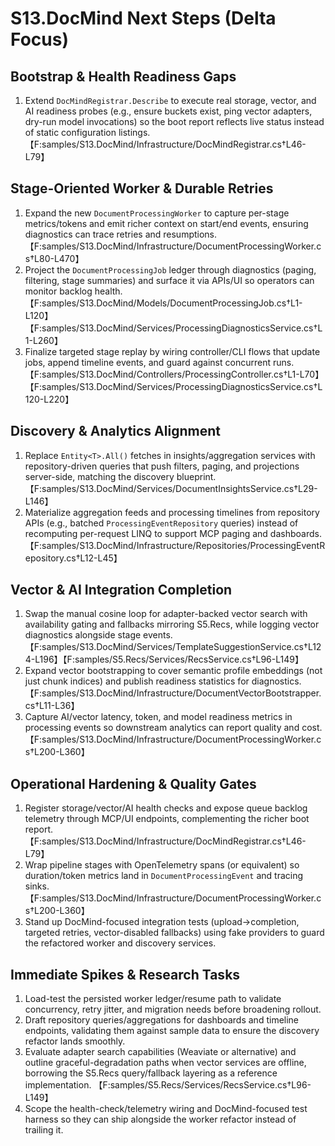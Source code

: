 # S13.DocMind Next Steps (Delta Focus)

## Bootstrap & Health Readiness Gaps
1. Extend `DocMindRegistrar.Describe` to execute real storage, vector, and AI readiness probes (e.g., ensure buckets exist, ping vector adapters, dry-run model invocations) so the boot report reflects live status instead of static configuration listings. 【F:samples/S13.DocMind/Infrastructure/DocMindRegistrar.cs†L46-L79】

## Stage-Oriented Worker & Durable Retries
1. Expand the new `DocumentProcessingWorker` to capture per-stage metrics/tokens and emit richer context on start/end events, ensuring diagnostics can trace retries and resumptions. 【F:samples/S13.DocMind/Infrastructure/DocumentProcessingWorker.cs†L80-L470】
2. Project the `DocumentProcessingJob` ledger through diagnostics (paging, filtering, stage summaries) and surface it via APIs/UI so operators can monitor backlog health. 【F:samples/S13.DocMind/Models/DocumentProcessingJob.cs†L1-L120】【F:samples/S13.DocMind/Services/ProcessingDiagnosticsService.cs†L1-L260】
3. Finalize targeted stage replay by wiring controller/CLI flows that update jobs, append timeline events, and guard against concurrent runs. 【F:samples/S13.DocMind/Controllers/ProcessingController.cs†L1-L70】【F:samples/S13.DocMind/Services/ProcessingDiagnosticsService.cs†L120-L220】

## Discovery & Analytics Alignment
1. Replace `Entity<T>.All()` fetches in insights/aggregation services with repository-driven queries that push filters, paging, and projections server-side, matching the discovery blueprint. 【F:samples/S13.DocMind/Services/DocumentInsightsService.cs†L29-L146】
2. Materialize aggregation feeds and processing timelines from repository APIs (e.g., batched `ProcessingEventRepository` queries) instead of recomputing per-request LINQ to support MCP paging and dashboards. 【F:samples/S13.DocMind/Infrastructure/Repositories/ProcessingEventRepository.cs†L12-L45】

## Vector & AI Integration Completion
1. Swap the manual cosine loop for adapter-backed vector search with availability gating and fallbacks mirroring S5.Recs, while logging vector diagnostics alongside stage events. 【F:samples/S13.DocMind/Services/TemplateSuggestionService.cs†L124-L196】【F:samples/S5.Recs/Services/RecsService.cs†L96-L149】
2. Expand vector bootstrapping to cover semantic profile embeddings (not just chunk indices) and publish readiness statistics for diagnostics. 【F:samples/S13.DocMind/Infrastructure/DocumentVectorBootstrapper.cs†L11-L36】
3. Capture AI/vector latency, token, and model readiness metrics in processing events so downstream analytics can report quality and cost. 【F:samples/S13.DocMind/Infrastructure/DocumentProcessingWorker.cs†L200-L360】

## Operational Hardening & Quality Gates
1. Register storage/vector/AI health checks and expose queue backlog telemetry through MCP/UI endpoints, complementing the richer boot report. 【F:samples/S13.DocMind/Infrastructure/DocMindRegistrar.cs†L46-L79】
2. Wrap pipeline stages with OpenTelemetry spans (or equivalent) so duration/token metrics land in `DocumentProcessingEvent` and tracing sinks. 【F:samples/S13.DocMind/Infrastructure/DocumentProcessingWorker.cs†L200-L360】
3. Stand up DocMind-focused integration tests (upload→completion, targeted retries, vector-disabled fallbacks) using fake providers to guard the refactored worker and discovery services.

## Immediate Spikes & Research Tasks
1. Load-test the persisted worker ledger/resume path to validate concurrency, retry jitter, and migration needs before broadening rollout.
2. Draft repository queries/aggregations for dashboards and timeline endpoints, validating them against sample data to ensure the discovery refactor lands smoothly.
3. Evaluate adapter search capabilities (Weaviate or alternative) and outline graceful-degradation paths when vector services are offline, borrowing the S5.Recs query/fallback layering as a reference implementation. 【F:samples/S5.Recs/Services/RecsService.cs†L96-L149】
4. Scope the health-check/telemetry wiring and DocMind-focused test harness so they can ship alongside the worker refactor instead of trailing it.
